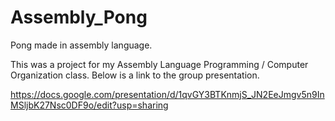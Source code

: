 # Assembly_Pong
Pong made in assembly language.

This was a project for my Assembly Language Programming / Computer Organization class. Below is a link to the group presentation.

https://docs.google.com/presentation/d/1qvGY3BTKnmjS_JN2EeJmgv5n9InMSljbK27Nsc0DF9o/edit?usp=sharing

